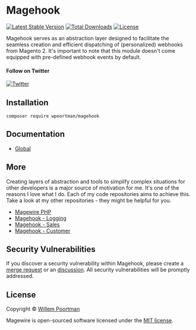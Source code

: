 # Magehook
[![Latest Stable Version](http://poser.pugx.org/wpoortman/magehook/v)](https://packagist.org/packages/wpoortman/magehook)
[![Total Downloads](http://poser.pugx.org/wpoortman/magehook/downloads)](https://packagist.org/packages/wpoortman/magehook)
[![License](http://poser.pugx.org/magewirephp/magewire/license)](https://packagist.org/packages/magewirephp/magewire)

Magehook serves as an abstraction layer designed to facilitate the seamless creation and efficient
dispatching of (personalized) webhooks from Magento 2. It's important to note that this module
doesn't come equipped with pre-defined webhook events by default.

#### Follow on Twitter
[![Twitter](https://img.shields.io/twitter/url/https/twitter.com/wpoortman.svg?style=social&label=Author:%20%40wpoortman)](https://twitter.com/wpoortman)

## Installation
```
composer require wpoortman/magehook
```

## Documentation
- [Global](https://magehook.gitbook.io/magehook/)

## More
Creating layers of abstraction and tools to simplify complex situations for other developers is a major source of motivation for me. It's one of the reasons I love what I do. Each of my code repositories aims to achieve this. Take a look at my other repositories - they might be helpful for you.

- [Magewire PHP](https://github.com/magewirephp/magewire)
- [Magehook - Logging](https://github.com/wpoortman/hook-logging)
- [Magehook - Sales](https://github.com/wpoortman/hook-events-sales)
- [Magehook - Customer](https://github.com/wpoortman/hook-events-customer)

## Security Vulnerabilities
If you discover a security vulnerability within Magehook, please create a
[merge request](https://github.com/wpoortman/magehook/pulls) or an
[discussion](https://github.com/wpoortman/magehook/discussions). All security vulnerabilities will be promptly addressed.

## License
Copyright © [Willem Poortman](https://github.com/wpoortman)

Magewire is open-sourced software licensed under the [MIT license](LICENSE.md).
